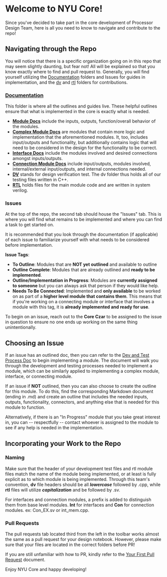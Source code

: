 # Welcome to NYU Core!
Since you've decided to take part in the core development of Processor Design Team, here is all you need to know to navigate and contribute to the repo!
## Navigating through the Repo
You will notice that there is a specific organization going on in this repo that may seem slightly daunting, but fear not! All will be explained so that you know exactly where to find and pull request to. Generally, you will find yourself utilizing the [Documentation](https://github.com/NYU-Processor-Design/nyu-core/tree/889d6077905a8af8b316b49c64898d4c2cb00006/Documentation) folders and Issues for guides in implementation, and the [dv](https://github.com/NYU-Processor-Design/nyu-core/tree/889d6077905a8af8b316b49c64898d4c2cb00006/dv) and [rtl](https://github.com/NYU-Processor-Design/nyu-core/tree/889d6077905a8af8b316b49c64898d4c2cb00006/rtl) folders for contributions.

### [Documentation](https://github.com/NYU-Processor-Design/nyu-core/tree/889d6077905a8af8b316b49c64898d4c2cb00006/Documentation)
This folder is where all the outlines and guides live. These helpful outlines ensure that what is implemented in the core is exactly what is needed.

- [**Module Docs**](https://github.com/NYU-Processor-Design/nyu-core/tree/889d6077905a8af8b316b49c64898d4c2cb00006/Documentation/01_Module_Docs) include the inputs, outputs, function/overall behavior of the modules. 
- [**Complex Module Docs**](https://github.com/NYU-Processor-Design/nyu-core/tree/889d6077905a8af8b316b49c64898d4c2cb00006/Documentation/02_Complex_Module_Functions) are modules that contain more logic and implementation that the aforementioned modules. It, too, includes input/outputs and functionality, but additionally contains logic that will need to be considered in the design for the functionality to be correct.
- [**Interface Docs**](https://github.com/NYU-Processor-Design/nyu-core/tree/889d6077905a8af8b316b49c64898d4c2cb00006/Documentation/03_Interface_Docs) include the modules involved and desired connections amongst inputs/outputs.
- [**Connection Module Docs**](https://github.com/NYU-Processor-Design/nyu-core/tree/889d6077905a8af8b316b49c64898d4c2cb00006/Documentation/04_Connecting_Module_Docs) include input/outputs, modules involved, internal/external input/outputs, and internal connections needed.
- [**DV**](https://github.com/NYU-Processor-Design/nyu-core/tree/889d6077905a8af8b316b49c64898d4c2cb00006/dv) stands for design verification test. The dv folder thus holds all of our testing files written in C++. 
- [**RTL**](https://github.com/NYU-Processor-Design/nyu-core/tree/889d6077905a8af8b316b49c64898d4c2cb00006/rtl) holds files for the main module code and are written in system verilog.
### Issues
At the top of the repo, the second tab should house the "Issues" tab. This is where you will find what remains to be implemented and where you can find a task to get started on. 

It is recommended that you look through the documentation (if applicable) of each issue to familiarize yourself with what needs to be considered before implementation.

**Issue Tags**:
- **To Outline**: Modules that are **NOT yet outlined** and available to outline
- **Outline Complete**: Modules that are already outlined and **ready to be implemented**. 
- **Outline/Implementation in Progress**: Modules are **currently assigned to someone** but you can always ask that person if they would like help.
- **Needs To Be Connected**: Implemented and **only available** to be worked on as part of a **higher level module that contains them**. This means that if you're working on a connecting module or interface that involves a module with this tag, it is **already implemented and ready for use**.

To begin on an issue, reach out to the **Core Czar** to be assigned to the issue in question to ensure no one ends up working on the same thing unintentionally.

## Choosing an Issue
If an issue has an outlined doc, then you can refer to the [Dev and Test Process Doc](https://github.com/NYU-Processor-Design/nyu-core/blob/95ad3a6738f45e143dfd6e57852e4181e009e14d/Documentation/00_Dev_and_Test_Docs/dev-test-process.md) to begin implementing a module. The document will walk you through the development and testing processes needed to implement a module, which can be similarly applied to implementing a complex module, interface, or connecting module.

If an issue if **NOT** outlined, then you can also choose to create the outline for this module. To do this, find the corresponding Markdown document (ending in .md) and create an outline that includes the needed inputs, outputs, functionality, connectors, and anything else that is needed for this module to function.

Alternatively, if there is an "In Progress" module that you take great interest in, you can -- respectfully -- contact whoever is assigned to the module to see if any help is needed in the implementation.

## Incorporating your Work to the Repo
### Naming
Make sure that the header of your development test files and rtl module files match the name of the module being implemented, or at least is fully explicit as to which module is being implemented. Through this team's convention, **dv** file headers should be all **_lowercase_** followed by .cpp, while **rtl** files will utilize **_capitalization_** and be followed by .sv. 

For interfaces and connection modules, a prefix is added to distinguish them from base level modules. **Int** for interfaces and **Con** for connection modules. ex: Con_EX.sv or int_mem.cpp.

### Pull Requests
The pull requests tab located third from the left in the toolbar works almost the same as a pull request for your design notebook. However, please make sure that your files are located in the correct folders before PR!

If you are still unfamiliar with how to PR, kindly refer to the [Your First Pull Request](https://github.com/NYU-Processor-Design/nyu-processor-design.github.io/blob/af340fc7c9433157a88d9df93e2ec2b381032d2d/src/getting_started/notebooks/04_first_pr.md) document.

Enjoy NYU Core and happy developing!
